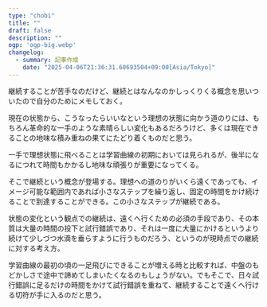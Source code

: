 ```yaml
---
type: "chobi"
title: ""
draft: false
description: ""
ogp: 'ogp-big.webp'
changelog:
  - summary: 記事作成
    date: "2025-04-06T21:36:31.60693504+09:00[Asia/Tokyo]"
---
```


継続することが苦手なのだけど、継続とはなんなのかしっくりくる概念を思いついたので自分のためにメモしておく。

現在の状態から、こうなったらいいなという理想の状態に向かう道のりには、もちろん革命的な一手のような素晴らしい変化もあるだろうけど、多くは現在できることの地味な積み重ねの果てにたどり着くものだと思う。

一手で理想状態に飛べることは学習曲線の初期においては見られるが、後半になるにつれて時間もかかるし地味な頑張りが重要になってくる。

そこで継続という概念が登場する。理想への道のりがいくら遠くであっても、イメージ可能な範囲内であれば小さなステップを繰り返し、固定の時間をかけ続けることで到達することができる。この小さなステップが継続である。

状態の変化という観点での継続は、遠くへ行くための必須の手段であり、その本質は大量の時間の投下と試行錯誤であり、それは一度に大量にかけるというより続けて少しづつ水滴を垂らすように行うものだろう、というのが現時点での継続に対する考え方。

学習曲線の最初の頃の一足飛びにできることが増える時と比較すれば、中盤のもどかしさで途中で諦めてしまいたくなるのもしょうがない。でもそこで、日々試行錯誤に足るだけの時間をかけて試行錯誤を重ねて、継続することで遠くへ行ける切符が手に入るのだと思う。

